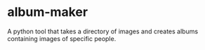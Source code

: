 # album-maker
A python tool that takes a directory of images and creates albums containing images of specific people. 
